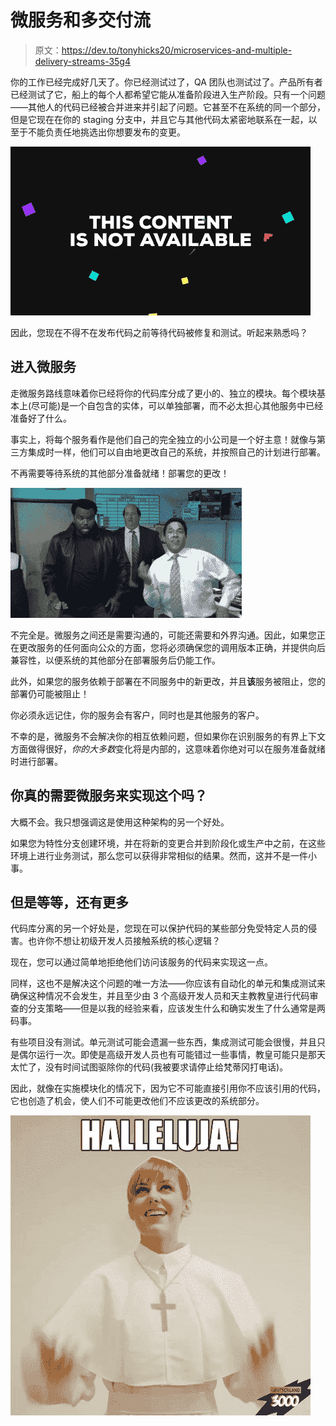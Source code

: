# 微服务和多交付流

> 原文：<https://dev.to/tonyhicks20/microservices-and-multiple-delivery-streams-35g4>

你的工作已经完成好几天了。你已经测试过了，QA 团队也测试过了。产品所有者已经测试了它，船上的每个人都希望它能从准备阶段进入生产阶段。只有一个问题——其他人的代码已经被合并进来并引起了问题。它甚至不在系统的同一个部分，但是它现在在你的 staging 分支中，并且它与其他代码太紧密地联系在一起，以至于不能负责任地挑选出你想要发布的变更。

[![Waiting](img/271949516b2a0cf4e7e2732e06f9e471.png)](https://i.giphy.com/media/o5oLImoQgGsKY/giphy.gif)

因此，您现在不得不在发布代码之前等待代码被修复和测试。听起来熟悉吗？

## 进入微服务

走微服务路线意味着你已经将你的代码库分成了更小的、独立的模块。每个模块基本上(尽可能)是一个自包含的实体，可以单独部署，而不必太担心其他服务中已经准备好了什么。

事实上，将每个服务看作是他们自己的完全独立的小公司是一个好主意！就像与第三方集成时一样，他们可以自由地更改自己的系统，并按照自己的计划进行部署。

不再需要等待系统的其他部分准备就绪！部署您的更改！

[![Party!](img/206348fa3db1bf1df1885496e1f21879.png)](https://i.giphy.com/media/l0MYt5jPR6QX5pnqM/giphy.gif)

不完全是。微服务之间还是需要沟通的，可能还需要和外界沟通。因此，如果您正在更改服务的任何面向公众的方面，您将必须确保您的调用版本正确，并提供向后兼容性，以便系统的其他部分在部署服务后仍能工作。

此外，如果您的服务依赖于部署在不同服务中的新更改，并且**该**服务被阻止，您的部署仍可能被阻止！

你必须永远记住，你的服务会有客户，同时也是其他服务的客户。

不幸的是，微服务不会解决你的相互依赖问题，但如果你在识别服务的有界上下文方面做得很好，*你的大多数*变化将是内部的，这意味着你绝对可以在服务准备就绪时进行部署。

## 你**真的**需要微服务来实现这个吗？

大概不会。我只想强调这是使用这种架构的另一个好处。

如果您为特性分支创建环境，并在将新的变更合并到阶段化或生产中之前，在这些环境上进行业务测试，那么您可以获得非常相似的结果。然而，这并不是一件小事。

## 但是等等，还有更多

代码库分离的另一个好处是，您现在可以保护代码的某些部分免受特定人员的侵害。也许你不想让初级开发人员接触系统的核心逻辑？

现在，您可以通过简单地拒绝他们访问该服务的代码来实现这一点。

同样，这也不是解决这个问题的唯一方法——你应该有自动化的单元和集成测试来确保这种情况不会发生，并且至少由 3 个高级开发人员和天主教教皇进行代码审查的分支策略——但是以我的经验来看，应该发生什么和确实发生了什么通常是两码事。

有些项目没有测试。单元测试可能会遗漏一些东西，集成测试可能会很慢，并且只是偶尔运行一次。即使是高级开发人员也有可能错过一些事情，教皇可能只是那天太忙了，没有时间试图驱除你的代码(我被要求请停止给梵蒂冈打电话)。

因此，就像在实施模块化的情况下，因为它不可能直接引用你不应该引用的代码，它也创造了机会，使人们不可能更改他们不应该更改的系统部分。

[![Hallelujah!](img/86b216b7d98a8ff151c79e2b67031ec2.png)](https://i.giphy.com/media/BoIUmD3M39B0rTCF4I/giphy.gif)